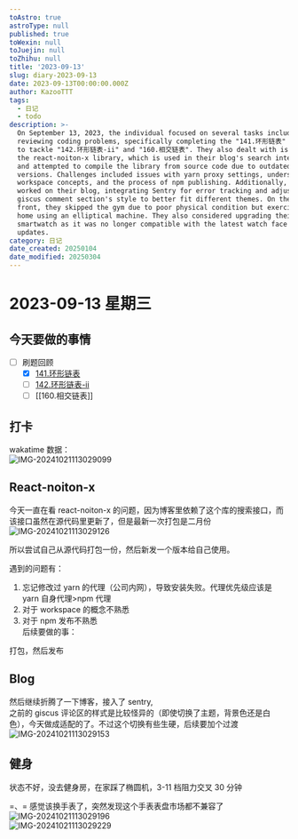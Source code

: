 ```yaml
---
toAstro: true
astroType: null
published: true
toWexin: null
toJuejin: null
toZhihu: null
title: '2023-09-13'
slug: diary-2023-09-13
date: 2023-09-13T00:00:00.000Z
author: KazooTTT
tags:
  - 日记
  - todo
description: >-
  On September 13, 2023, the individual focused on several tasks including
  reviewing coding problems, specifically completing the "141.环形链表" and planning
  to tackle "142.环形链表-ii" and "160.相交链表". They also dealt with issues related to
  the react-noiton-x library, which is used in their blog's search interface,
  and attempted to compile the library from source code due to outdated
  versions. Challenges included issues with yarn proxy settings, understanding
  workspace concepts, and the process of npm publishing. Additionally, they
  worked on their blog, integrating Sentry for error tracking and adjusting the
  giscus comment section's style to better fit different themes. On the personal
  front, they skipped the gym due to poor physical condition but exercised at
  home using an elliptical machine. They also considered upgrading their
  smartwatch as it was no longer compatible with the latest watch face market
  updates.
category: 日记
date_created: 20250104
date_modified: 20250304
---
```


# 2023-09-13 星期三

<!-- start of weread -->
<!-- end of weread -->

## 今天要做的事情

- [ ] 刷题回顾
  - [x] [141.环形链表](https://notes.kazoottt.top/03-领域/算法/记录/141.环形链表)
  - [ ] [142.环形链表-ii](https://notes.kazoottt.top/03-领域/算法/记录/142.环形链表-ii)
  - [ ] [[160.相交链表]]

## 打卡

wakatime 数据：  
![IMG-20241021113029099](<https://pictures.kazoottt.top/2024/11/20241125-7139a104f1df9b03b462a7d8b582b109.png>)

## React-noiton-x

今天一直在看 react-noiton-x 的问题，因为博客里依赖了这个库的搜索接口，而该接口虽然在源代码里更新了，但是最新一次打包是二月份  
![IMG-20241021113029126](<https://pictures.kazoottt.top/2024/11/20241125-e05ed84ba105012a9d605957c3813d65.png>)

所以尝试自己从源代码打包一份，然后新发一个版本给自己使用。

遇到的问题有：

1. 忘记修改过 yarn 的代理（公司内网），导致安装失败。代理优先级应该是 yarn 自身代理>npm 代理
2. 对于 workspace 的概念不熟悉
3. 对于 npm 发布不熟悉  
   后续要做的事：

打包，然后发布

## Blog

然后继续折腾了一下博客，接入了 sentry,  
之前的 giscus 评论区的样式是比较怪异的（即使切换了主题，背景色还是白色），今天做成适配的了。不过这个切换有些生硬，后续要加个过渡  
![IMG-20241021113029153](<https://pictures.kazoottt.top/2024/11/20241125-c8924e57d362b973da60017a4ad7bbdd.gif>)

## 健身

状态不好，没去健身房，在家踩了椭圆机，3-11 档阻力交叉 30 分钟

=、= 感觉该换手表了，突然发现这个手表表盘市场都不兼容了  
​​​![IMG-20241021113029196](<https://pictures.kazoottt.top/2024/11/20241125-4cd6f6565440bf5c21b6ee94587de167.jpeg>)  
![IMG-20241021113029229](<https://pictures.kazoottt.top/2024/11/20241125-16152535d36b14dc442cccfd8484b72b.jpeg>)

